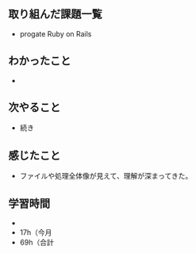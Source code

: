 ## 取り組んだ課題一覧
- progate Ruby on Rails
## わかったこと
- 
## 次やること
- 続き
## 感じたこと
- ファイルや処理全体像が見えて、理解が深まってきた。
## 学習時間
- 
- 17h（今月
- 69h（合計
